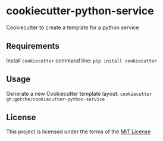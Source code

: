 cookiecutter-python-service
===========================

Cookiecutter to create a template for a python service

Requirements
------------
Install `cookiecutter` command line: `pip install cookiecutter`    

Usage
-----
Generate a new Cookiecutter template layout: `cookiecutter gh:gotche/cookiecutter-python-service`    

License
-------
This project is licensed under the terms of the [MIT License](/LICENSE)
